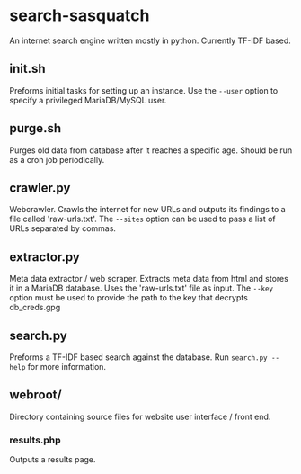# search-sasquatch
An internet search engine written mostly in python. Currently TF-IDF based.

## init.sh
Preforms initial tasks for setting up an instance. Use the `--user` option to specify a privileged MariaDB/MySQL user.

## purge.sh
Purges old data from database after it reaches a specific age. Should be run as a cron job periodically.

## crawler.py
Webcrawler. Crawls the internet for new URLs and outputs its findings to a file called 'raw-urls.txt'. The `--sites` option can be used to pass a list of URLs separated by commas.

## extractor.py
Meta data extractor / web scraper. Extracts meta data from html and stores it in a MariaDB database. Uses the 'raw-urls.txt' file as input. The `--key` option must be used to provide the path to the key that decrypts db\_creds.gpg

## search.py
Preforms a TF-IDF based search against the database. Run `search.py --help` for more information.

## webroot/
Directory containing source files for website user interface / front end.

### results.php
Outputs a results page.
